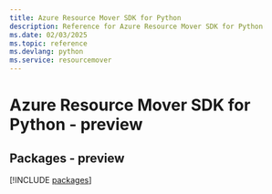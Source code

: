 ```yaml
---
title: Azure Resource Mover SDK for Python
description: Reference for Azure Resource Mover SDK for Python
ms.date: 02/03/2025
ms.topic: reference
ms.devlang: python
ms.service: resourcemover
---
```

# Azure Resource Mover SDK for Python - preview
## Packages - preview
[!INCLUDE [packages](resource-mover-index.md)]